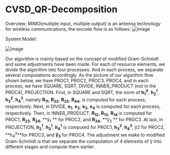 # CVSD_QR-Decomposition

Overview:
MIMO(multiple input, multiple output) is an antenna technology for wireless communications, the encode flow is as follows:
![image](https://github.com/J-WTY/CVSD_QR-Decomposition/assets/76650384/0c1f67f6-0006-448a-a036-809ce4d5136b)

System Model:

![image](https://github.com/J-WTY/CVSD_QR-Decomposition/assets/76650384/83f2a540-6520-4d07-92a9-d31a096029da)

Our algorithm is mainly based on the concept of modified
 Gram-Schmidt and some adjustments have been made. For each of
 resource elements, we divide the algorithm into four processes. And
 in each process, we separate several computations accordingly. As
 the picture of our algorithm flow shown below, we have PROC1,
 PROC2, PROC3, PROC4, and in each process, we have SQUARE,
 SQRT, DIVIDE, INNER_PRODUCT (not in the PROC4),
 PROJECTION.
 First, in SQUARE and SQRT, the norm of **h<sub>1</sub><sup>0</sup>**, **h<sub>2</sub><sup>1</sup>**, **h<sub>3</sub><sup>2</sup>**, **h<sub>4</sub><sup>3</sup>**,
 namely **R<sub>11</sub>**, **R<sub>22</sub>**, **R<sub>33</sub>**, **R<sub>44</sub>**, is computed for each process, respectively.
 Next, in DIVIDE, **e<sub>1</sub>**, **e<sub>2</sub>**, **e<sub>3</sub>**, **e<sub>4</sub>** is computed for each process,
 respectively. Then, in INNER_PRODUCT, **R<sub>12</sub>**, **R<sub>13</sub>**, **R<sub>14</sub>** is computed
 for PROC1, **R<sub>23</sub>**, **R<sub>24</sub>**, **ŷ<sub>1</sub> **
for PROC2, and **R<sub>34</sub>**, **ŷ<sub>3</sub> **
for PROC3. At last,
 in PROJECTION, **h<sub>2</sub><sup>1</sup>**, **h<sub>3</sub><sup>1</sup>**, **h<sub>4</sub><sup>1</sup>** is computed for PROC1, **h<sub>3</sub><sup>2</sup>**, **h<sub>4</sub><sup>3</sup>**,
 ŷ2 
for PROC2, **h<sub>4</sub><sup>3</sup>**for PROC3, and **ŷ<sub>3</sub>**
for PROC4.
 The adjustment we make to modified Gram-Schmidt is that we
 separate the computation of 4 elements of ŷ into different stages and
 compute them earlier.

